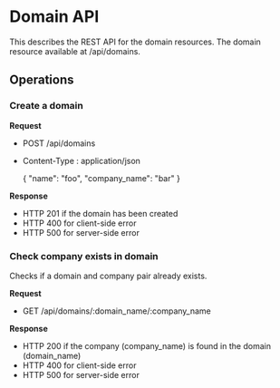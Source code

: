 # Domain API

This describes the REST API for the domain resources. The domain resource available at /api/domains.

## Operations

### Create a domain

**Request**

- POST /api/domains
- Content-Type : application/json

    {
      "name": "foo",
      "company_name": "bar"
    }

**Response**

- HTTP 201 if the domain has been created
- HTTP 400 for client-side error
- HTTP 500 for server-side error

### Check company exists in domain

Checks if a domain and company pair already exists.

**Request**

- GET /api/domains/:domain_name/:company_name

**Response**

- HTTP 200 if the company (company_name) is found in the domain (domain_name)
- HTTP 400 for client-side error
- HTTP 500 for server-side error
